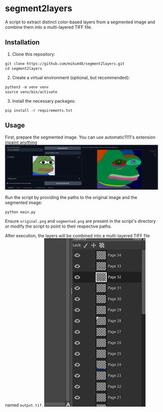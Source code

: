 # segment2layers

A script to extract distinct color-based layers from a segmented image and combine them into a multi-layered TIFF file.

## Installation

1. Clone this repository:
```
git clone https://github.com/miku448/segment2layers.git
cd segment2layers
```

2. Create a virtual environment (optional, but recommended):
```
python3 -m venv venv
source venv/bin/activate
```
3. Install the necessary packages:
```
pip install -r requirements.txt
```

## Usage

First, prepare the segmented image. You can use automatic1111's extension [inpaint anything](https://github.com/Uminosachi/inpaint-anything)
![](/_preview/segment.png)


Run the script by providing the paths to the original image and the segmented image:
```
python main.py
```
Ensure `original.png` and `segmented.png` are present in the script's directory or modify the script to point to their respective paths.

After execution, the layers will be combined into a multi-layered TIFF file named `output.tif`.
![](/_preview/gimp.png)
